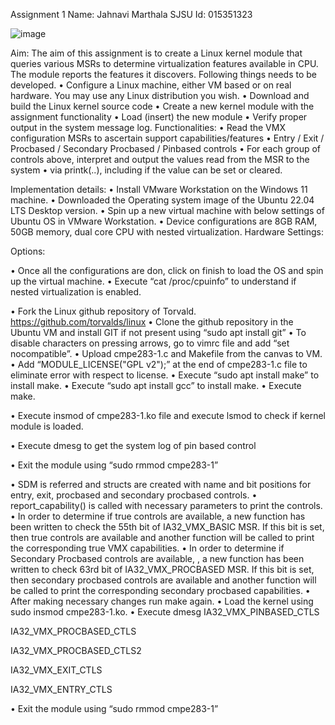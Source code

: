 Assignment 1
Name: Jahnavi Marthala
SJSU Id: 015351323

![image](https://user-images.githubusercontent.com/78889688/164864547-0d0d25c1-8506-4382-a202-f12b60232ded.png)

Aim:
The aim of this assignment is to create a Linux kernel module that queries various MSRs to determine virtualization features available in CPU. The module reports the features it discovers. Following things needs to be developed.
•	Configure a Linux machine, either VM based or on real hardware. You may use any Linux distribution you wish.
•	Download and build the Linux kernel source code
•	Create a new kernel module with the assignment functionality
•	Load (insert) the new module
•	Verify proper output in the system message log.
Functionalities:
•	Read the VMX configuration MSRs to ascertain support capabilities/features
•	Entry / Exit / Procbased / Secondary Procbased / Pinbased controls
•	For each group of controls above, interpret and output the values read from the MSR to the system
•	via printk(..), including if the value can be set or cleared.
    
Implementation details:
•	Install VMware Workstation on the Windows 11 machine.
•	Downloaded the Operating system image of the Ubuntu 22.04 LTS Desktop version.
•	Spin up a new virtual machine with below settings of Ubuntu OS in VMware Workstation.
•	Device configurations are 8GB RAM, 50GB memory, dual core CPU with nested virtualization.
Hardware Settings:
 

Options:
 

•	Once all the configurations are don, click on finish to load the OS and spin up the virtual machine.
•	Execute “cat /proc/cpuinfo” to understand if nested virtualization is enabled.
 
•	Fork the Linux github repository of Torvald.
https://github.com/torvalds/linux
•	Clone the github repository in the Ubuntu VM and install GIT if not present using “sudo apt install git”
•	To disable characters on pressing arrows, go to vimrc file and add “set nocompatible”.
•	Upload cmpe283-1.c and Makefile from the canvas to VM.
•	Add “MODULE_LICENSE("GPL v2");” at the end of cmpe283-1.c file to eliminate error with respect to license.
•	Execute “sudo apt install make” to install make.
•	Execute “sudo apt install gcc” to install make.
•	Execute make.
 

•	Execute insmod of cmpe283-1.ko file and execute lsmod to check if kernel module is loaded.
 

•	Execute dmesg to get the system log of pin based control
 

•	Exit the module using “sudo rmmod cmpe283-1”
 

•	SDM is referred and structs are created with name and bit positions for entry, exit, procbased and secondary procbased controls.
•	report_capability() is called with necessary parameters to print the controls.
•	 In order to determine if true controls are available, a new function has been written to check the 55th bit of IA32_VMX_BASIC MSR. If this bit is set, then true controls are available and another function will be called to print the corresponding true VMX capabilities.
•	In order to determine if Secondary Procbased controls are available, , a new function has been written to check 63rd bit of IA32_VMX_PROCBASED MSR. If this bit is set, then secondary procbased controls are available and another function will be called to print the corresponding secondary procbased capabilities.
•	After making necessary changes run make again.
•	Load the kernel using sudo insmod cmpe283-1.ko.
•	Execute dmesg
IA32_VMX_PINBASED_CTLS

 

IA32_VMX_PROCBASED_CTLS
 

IA32_VMX_PROCBASED_CTLS2
 

IA32_VMX_EXIT_CTLS
 


IA32_VMX_ENTRY_CTLS
 






•	Exit the module using “sudo rmmod cmpe283-1”

